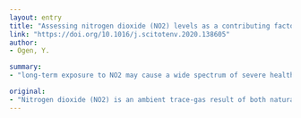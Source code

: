 ```yaml
---
layout: entry
title: "Assessing nitrogen dioxide (NO2) levels as a contributing factor to coronavirus (COVID-19) fatality"
link: "https://doi.org/10.1016/j.scitotenv.2020.138605"
author:
- Ogen, Y.

summary:
- "long-term exposure to NO2 may cause a wide spectrum of severe health problems. The Sentinel-5P is used for mapping the tropospheric NO2 distribution and the NCEP/NCAR reanalysis. Results show that out of 4443 fatality cases, 3487 were in five regions located in north Italy and central Spain. Out of the 4443 cases, 4443 were taken from 66 administrative regions in Italy, Spain, France and Germany."

original:
- "Nitrogen dioxide (NO2) is an ambient trace-gas result of both natural and anthropogenic processes. Long-term exposure to NO2 may cause a wide spectrum of severe health problems such as hypertension, diabetes, heart and cardiovascular diseases and even death. The objective of this study is to examine the relationship between long-term exposure to NO2 and coronavirus fatality. The Sentinel-5P is used for mapping the tropospheric NO2 distribution and the NCEP/NCAR reanalysis for evaluating the atmospheric capability to disperse the pollution. The spatial analysis has been conducted on a regional scale and combined with the number of death cases taken from 66 administrative regions in Italy, Spain, France and Germany. Results show that out of the 4443 fatality cases, 3487 (78%) were in five regions located in north Italy and central Spain. Additionally, the same five regions show the highest NO2 concentrations combined with downwards airflow which prevent an efficient dispersion of air pollution. These results indicate that the long-term exposure to this pollutant may be one of the most important contributors to fatality caused by the COVID-19 virus in these regions and maybe across the whole world."
---
```


